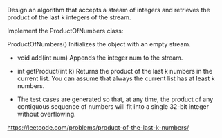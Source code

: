 Design an algorithm that accepts a stream of integers and retrieves the product of the last k integers of the stream.

Implement the ProductOfNumbers class:

ProductOfNumbers() Initializes the object with an empty stream.
- void add(int num) Appends the integer num to the stream.
- int getProduct(int k) Returns the product of the last k numbers in the current list. You can assume that always the current list has at least k numbers.

- The test cases are generated so that, at any time, the product of any contiguous sequence of numbers will fit into a single 32-bit integer without overflowing.

https://leetcode.com/problems/product-of-the-last-k-numbers/